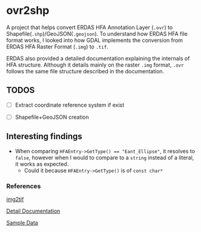 # ovr2shp

A project that helps convert ERDAS HFA Annotation Layer (`.ovr`) to Shapefile(`.shp`)/GeoJSON(`.geojson`). To understand how ERDAS HFA file format works, I looked into how GDAL implements the conversion from ERDAS HFA Raster Format (`.img`) to `.tif`.

ERDAS also provided a detailed documentation explaining the internals of HFA structure. Although it details mainly on the raster `.img` format, `.ovr` follows the same file structure described in the documentation.

## TODOS

- [ ] Extract coordinate reference system if exist

- [ ] Shapefile+GeoJSON creation

## Interesting findings

- When comparing `HFAEntry->GetType() == "Eant_Ellipse"`, it resolves to `false`, however when I would to compare to a `string` instead of a literal, it works as expected.
	- Could it because `HFAEntry->GetType()` is of `const char*`

### References

[img2tif](http://web.archive.org/web/20130730133056/http://home.gdal.org/projects/imagine/hfa_index.html)

[Detail Documentation](/docs/hfa.pdf)

[Sample Data](https://download.hexagongeospatial.com/en/downloads/imagine/erdas-imagine-remote-sensing-example-data)

